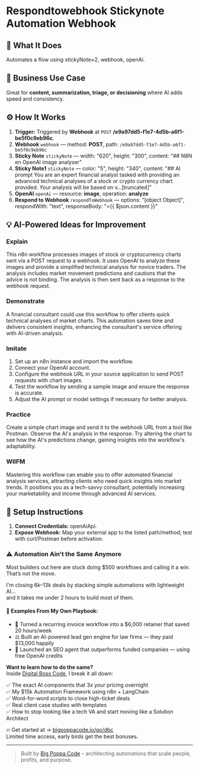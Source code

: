 # Respondtowebhook Stickynote Automation Webhook
## 🚀 What It Does
Automates a flow using stickyNote×2, webhook, openAi.

## 💼 Business Use Case
Great for **content, summarization, triage, or decisioning** where AI adds speed and consistency.

## ⚙️ How It Works
1. **Trigger:** Triggered by **Webhook** at `POST` **/e9a97dd5-f1e7-4d5b-a6f1-be5f0c9eb96c**.
2. **Webhook** `webhook` — method: **POST**, path: `/e9a97dd5-f1e7-4d5b-a6f1-be5f0c9eb96c`
3. **Sticky Note** `stickyNote` — width: "620", height: "300", content: "## N8N en OpenAI image analyser"
4. **Sticky Note1** `stickyNote` — color: "5", height: "340", content: "## AI prompt
You are an expert financial analyst tasked with providing an advanced technical analyses of a stock or crypto currency chart provided. Your analysis will be based on v…[truncated]"
5. **OpenAI** `openAi` — resource: **image**, operation: **analyze**
6. **Respond to Webhook** `respondToWebhook` — options: "[object Object]", respondWith: "text", responseBody: "={{ $json.content }}"

## 💡 AI-Powered Ideas for Improvement
### Explain
This n8n workflow processes images of stock or cryptocurrency charts sent via a POST request to a webhook. It uses OpenAI to analyze these images and provide a simplified technical analysis for novice traders. The analysis includes market movement predictions and cautions that the advice is not binding. The analysis is then sent back as a response to the webhook request.

### Demonstrate
A financial consultant could use this workflow to offer clients quick technical analyses of market charts. This automation saves time and delivers consistent insights, enhancing the consultant's service offering with AI-driven analysis.

### Imitate
1. Set up an n8n instance and import the workflow.
2. Connect your OpenAI account.
3. Configure the webhook URL in your source application to send POST requests with chart images.
4. Test the workflow by sending a sample image and ensure the response is accurate.
5. Adjust the AI prompt or model settings if necessary for better analysis.

### Practice
Create a simple chart image and send it to the webhook URL from a tool like Postman. Observe the AI's analysis in the response. Try altering the chart to see how the AI's predictions change, gaining insights into the workflow's adaptability.

### WIIFM
Mastering this workflow can enable you to offer automated financial analysis services, attracting clients who need quick insights into market trends. It positions you as a tech-savvy consultant, potentially increasing your marketability and income through advanced AI services.

## 🔧 Setup Instructions
1. **Connect Credentials:** openAiApi.
2. **Expose Webhook:** Map your external app to the listed path/method; test with curl/Postman before activation.

### ⚠️ Automation Ain’t the Same Anymore

Most builders out here are stuck doing $500 workflows and calling it a win.  
That’s not the move.  

I'm closing $6k–$13k deals by stacking simple automations with lightweight AI...  
and it takes me under 2 hours to build most of them.

#### 🧠 Examples From My Own Playbook:
- 🔁 Turned a recurring invoice workflow into a $6,000 retainer that saved 20 hours/week  
- ⚖️ Built an AI-powered lead gen engine for law firms — they paid $13,000 happily  
- 🚀 Launched an SEO agent that outperforms funded companies — using free OpenAI credits  

**Want to learn how to do the same?**  
Inside [Digital Boss Code](https://bigpoppacode.io/go/dbc), I break it all down:

✅ The exact AI components that 3x your pricing overnight  
✅ My $15k Automation Framework using n8n + LangChain  
✅ Word-for-word scripts to close high-ticket deals  
✅ Real client case studies with templates  
✅ How to stop looking like a tech VA and start moving like a Solution Architect  

🔥 Get started at → [bigpoppacode.io/go/dbc](https://bigpoppacode.io/go/dbc)  
Limited time access, early birds get the best bonuses.

---
> Built by [Big Poppa Code](https://bigpoppacode.io) – architecting automations that scale people, profits, and purpose.
